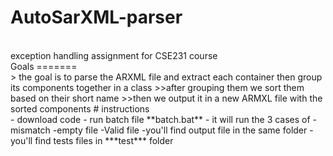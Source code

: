 # AutoSarXML-parser 
<br>
exception handling assignment for CSE231 course
<br>
Goals
=======
<br>
> the goal is to parse the ARXML file and extract each container then group its components together in a class 
>>after grouping them we sort them based on their short name
>>then we output it in a new ARMXL file with the sorted components
# instructions
<br>
- download code 
- run batch file **batch.bat**
- it will run the 3 cases of 
            -mismatch 
            -empty file
            -Valid file
-you'll find output file in the same folder
-you'll find tests files in ***test*** folder
